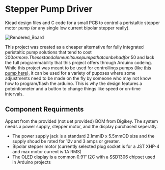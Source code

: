 # Stepper Pump Driver
Kicad design files and C code for a small PCB to control a peristaltic stepper motor pump (or any single low current bipolar stepper really).

![Rendered_Board](https://github.com/seandonker/Stepper_Pump_Driver/assets/121892380/bc6d3e3b-a1cf-4df6-b510-54e2f7635402)

This project was created as a cheaper alternative for fully integrated peristaltic pump solutions that tend to cost $200 or more. These stand alone units use pumps that can be had for ~$50 and lack the full programmability that this project offers through Arduino codeing. While this project was meant to be used for controllings pumps (like 
[this pump here](https://www.amazon.ca/Peristaltic-Stepper-Kamoer-KPHM400-Variable/dp/B097XXJ1XD/ref=sr_1_6?crid=3FM26AUWYPZCK&keywords=peristaltic+stepper&qid=1704066873&sprefix=%2Caps%2C176&sr=8-6)), it can be used for a variety of puposes where some adjustments need to be made on the fly by someone who may not know how to program/flash the arduino. This is why the design features a poteintiometer and a button to change things like speed or on-time intervals. 

Component Requirments
---------------------
Appart from the provided (not uet provided) BOM from Digikey. The system needs a power supply, stepper motor, and the display purchased seperatly. 
* The power supply jack is a standard 2.1mmID x 5.5mmOD size and the supply shoud be rated for 12v and 3 amps or greater. 
* Bipolar stepper motor (currently selected plug socket is for a JST XHP-4 and max motor current is 1A RMS)
* The OLED display is a common 0.91" I2C with a SSD1306 chipset used in Arduino projects


